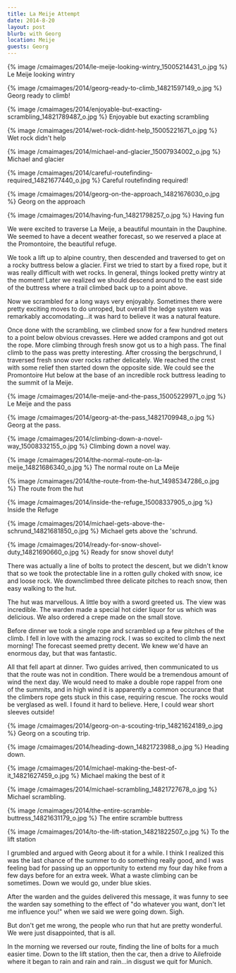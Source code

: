 ```yaml
---
title: La Meije Attempt
date: 2014-8-20
layout: post
blurb: with Georg
location: Meije
guests: Georg
---
```



{% image /cmaimages/2014/le-meije-looking-wintry_15005214431_o.jpg %}
Le Meije looking wintry



{% image /cmaimages/2014/georg-ready-to-climb_14821597149_o.jpg %}
Georg ready to climb!



{% image /cmaimages/2014/enjoyable-but-exacting-scrambling_14821789487_o.jpg %}
Enjoyable but exacting scrambling



{% image /cmaimages/2014/wet-rock-didnt-help_15005221671_o.jpg %}
Wet rock didn't help



{% image /cmaimages/2014/michael-and-glacier_15007934002_o.jpg %}
Michael and glacier



{% image /cmaimages/2014/careful-routefinding-required_14821677440_o.jpg %}
Careful routefinding required!



{% image /cmaimages/2014/georg-on-the-approach_14821676030_o.jpg %}
Georg on the approach



{% image /cmaimages/2014/having-fun_14821798257_o.jpg %}
Having fun



We were excited to traverse La Meije, a beautiful mountain in the Dauphine.
We seemed to have a decent weather forecast, so we reserved a place at the
Promontoire, the beautiful refuge.

We took a lift up to alpine country, then descended and traversed to get on a
rocky buttress below a glacier. First we tried to start by a fixed rope, but it
was really difficult with wet rocks. In general, things looked pretty wintry at
the moment! Later we realized we should descend around to the east side of the
buttress where a trail climbed back up to a point above.

Now we scrambled for a long ways very enjoyably. Sometimes there were pretty
exciting moves to do unroped, but overall the ledge system was remarkably
accomodating...it was hard to believe it was a natural feature.

Once done with the scrambling, we climbed snow for a few hundred meters to a
point below obvious crevasses. Here we added crampons and got out the rope. More
climbing through fresh snow got us to a high pass. The final climb to the pass
was pretty interesting. After crossing the bergschrund, I traversed fresh snow
over rocks rather delicately. We reached the crest with some relief then started
down the opposite side. We could see the Promontoire Hut below at the base of an
incredible rock buttress leading to the summit of la Meije. 

{% image /cmaimages/2014/le-meije-and-the-pass_15005229971_o.jpg %}
Le Meije and the pass



{% image /cmaimages/2014/georg-at-the-pass_14821709948_o.jpg %}
Georg at the pass.



{% image /cmaimages/2014/climbing-down-a-novel-way_15008332155_o.jpg %}
Climbing down a novel way.



{% image /cmaimages/2014/the-normal-route-on-la-meije_14821686340_o.jpg %}
The normal route on La Meije



{% image /cmaimages/2014/the-route-from-the-hut_14985347286_o.jpg %}
The route from the hut



{% image /cmaimages/2014/inside-the-refuge_15008337905_o.jpg %}
Inside the Refuge



{% image /cmaimages/2014/michael-gets-above-the-schrund_14821681850_o.jpg %}
Michael gets above the 'schrund.



{% image /cmaimages/2014/ready-for-snow-shovel-duty_14821690660_o.jpg %}
Ready for snow shovel duty!



There was actually a line of bolts to protect the descent, but we didn't know
that so we took the protectable line in a rotten gully choked with snow, ice and
loose rock. We downclimbed three delicate pitches to reach snow, then easy
walking to the hut.

The hut was marvellous. A little boy with a sword greeted us. The view was
incredible. The warden made a special hot cider liquor for us which was
delicious. We also ordered a crepe made on the small stove.

Before dinner we took a single rope and scrambled up a few pitches of the
climb. I fell in love with the amazing rock. I was so excited to climb the next
morning! The forecast seemed pretty decent. We knew we'd have an enormous day,
but that was fantastic.

All that fell apart at dinner. Two guides arrived, then communicated to us that
the route was not in condition. There would be a tremendous amount of wind the
next day. We would need to make a double rope rappel from one of the summits,
and in high wind it is apparently a common occurance that the climbers rope gets
stuck in this case, requiring rescue. The rocks would be verglased as well. I
found it hard to believe. Here, I could wear short sleeves outside!

{% image /cmaimages/2014/georg-on-a-scouting-trip_14821624189_o.jpg %}
Georg on a scouting trip.



{% image /cmaimages/2014/heading-down_14821723988_o.jpg %}
Heading down.



{% image /cmaimages/2014/michael-making-the-best-of-it_14821627459_o.jpg %}
Michael making the best of it



{% image /cmaimages/2014/michael-scrambling_14821727678_o.jpg %}
Michael scrambling.



{% image /cmaimages/2014/the-entire-scramble-buttress_14821631179_o.jpg %}
The entire scramble buttress



{% image /cmaimages/2014/to-the-lift-station_14821822507_o.jpg %}
To the lift station



I grumbled and argued with Georg about it for a while. I think I realized this
was the last chance of the summer to do something really good, and I was feeling
bad for passing up an opportunity to extend my four day hike from a few days
before for an extra week. What a waste climbing can be sometimes. Down we would
go, under blue skies.

After the warden and the guides delivered this message, it was funny to see the
warden say something to the effect of "do whatever you want, don't let me
influence you!" when we said we were going down. Sigh.

But don't get me wrong, the people who run that hut are pretty wonderful. We
were just disappointed, that is all.

In the morning we reversed our route, finding the line of bolts for a much
easier time. Down to the lift station, then the car, then a drive to Ailefroide
where it began to rain and rain and rain...in disgust we quit for Munich.


